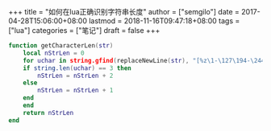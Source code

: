 +++
title = "如何在lua正确识别字符串长度"
author = ["semgilo"]
date = 2017-04-28T15:06:00+08:00
lastmod = 2018-11-16T09:47:18+08:00
tags = ["lua"]
categories = ["笔记"]
draft = false
+++

```lua
function getCharacterLen(str)
    local nStrLen = 0
    for uchar in string.gfind(replaceNewLine(str), "[%z\1-\127\194-\244][\128-\191]*") do
	if string.len(uchar) == 3 then
	    nStrLen = nStrLen + 2
	else
	    nStrLen = nStrLen + 1
	end
    end
    return nStrLen
end
```